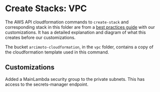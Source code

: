 # Create Stacks: VPC

The AWS API cloudformation commands to `create-stack` and corresponding stack in this folder are from a [best practices guide](https://aws.amazon.com/blogs/database/deploy-an-amazon-aurora-postgresql-db-cluster-with-recommended-best-practices-using-aws-cloudformation/) with our customizations. It has a detailed explanation and diagram of what this creates before our customizations.

The bucket `arcimoto-cloudformation`, in the `vpc` folder, contains a copy of the cloudformation template used in this command.

## Customizations

Added a MainLambda security group to the private subnets. This has access to the secrets-manager endpoint.
